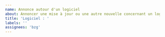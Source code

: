```yaml
---
name: Annonce autour d'un logiciel
about: Annoncer une mise à jour ou une autre nouvelle concernant un logiciel libre
title: 'Logiciel : '
labels: ''
assignees: 'bzg'
---
```


<!-- URL vers le site du logiciel libre -->

<!-- Description courte de l'annonce (7 lignes maximum) -->


